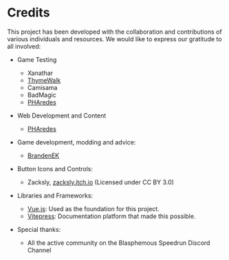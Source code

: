 # Credits

This project has been developed with the collaboration and contributions of various individuals and resources. We would like to express our gratitude to all involved:

- Game Testing
  - Xanathar
  - [ThymeWalk](https://github.com/thymemanagement)
  - Camisama
  - BadMagic
  - [PHAredes](https://github.com/PHAredes)

- Web Development and Content
  - [PHAredes](https://github.com/PHAredes)
  
- Game development, modding and advice:
  - [BrandenEK](https://github.com/BrandenEK)

- Button Icons and Controls:
  - Zacksly, [zacksly.itch.io](https://zacksly.itch.io) (Licensed under CC BY 3.0)
  
- Libraries and Frameworks:
  - [Vue.js](https://vuejs.org/): Used as the foundation for this project.
  - [Vitepress](https://vitepress.dev/): Documentation platform that made this possible.

- Special thanks:
  - All the active community on the Blasphemous Speedrun Discord Channel
